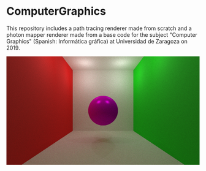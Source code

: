 # ComputerGraphics
This repository includes a path tracing renderer made from scratch and a photon mapper renderer made from a base code for the subject "Computer Graphics" (Spanish: Informática gráfica) at Universidad de Zaragoza on 2019.

![alt text](https://github.com/robertoccu/ComputerGraphics/blob/master/path_multilight_scene.png?raw=true)
